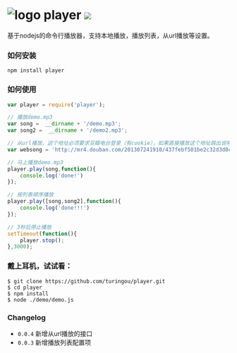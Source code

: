 # ![logo](http://ww2.sinaimg.cn/large/61ff0de3gw1e6xuxefgj1j200u00ugld.jpg) player ![](https://badge.fury.io/js/player.png)

基于nodejs的命令行播放器，支持本地播放，播放列表，从url播放等设置。

### 如何安装

`npm install player`

### 如何使用

````javascript
var player = require('player');

// 播放demo.mp3
var song =  __dirname + '/demo.mp3';
var song2 =  __dirname + '/demo2.mp3';

// 从url播放，这个地址必须要求豆瓣电台登录（有cookie），如果直接播放这个地址跳出说明返回失败，请先在web版豆瓣电台上登录。然后执行demo
var websong = 'http://mr4.douban.com/201307241910/437febf501be2c32d3d0cccb7ce1353d/view/song/small/p1949332.mp3';

// 马上播放demo.mp3
player.play(song,function(){
    console.log('done!')
});

// 按列表顺序播放
player.play([song,song2],function(){
    console.log('done!!!')
});

// 3秒后停止播放
setTimeout(function(){
    player.stop();
},3000);
````

### 戴上耳机，试试看：

````
$ git clone https://github.com/turingou/player.git
$ cd player
$ npm install
$ node ./demo/demo.js
````

### Changelog

- `0.0.4` 新增从url播放的接口
- `0.0.3` 新增播放列表配置项